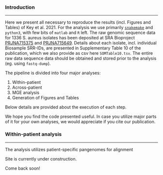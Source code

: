 <h3>Introduction</h3>  

---  

Here we present all necessary to reproduce the results (incl. Figures and Tables) of Key et al. 2021. For the analysis we use primarily [`snakemake`](https://snakemake.readthedocs.io/en/stable/) and `python3`, with few bits of `matlab` and `R` left. The raw genomic sequence data for 1336 S. aureus isolates has been deposited at SRA Bioproject [PRJNA715375](https://www.ncbi.nlm.nih.gov/bioproject/PRJNA715375/) and [PRJNA715649](https://www.ncbi.nlm.nih.gov/bioproject/PRJNA715649/). Details about each isolate, incl. individual Biosample SRR-IDs, are presented in Supplementary Table 10 of the publication, which we also provide as csv here `SOMTable10.tsv`. The entire raw data sequence data should be obtained and stored prior to the analysis (eg.  using `fastq-dump`).

The pipeline is divided into four major analyses:
1. Within-patient
2. Across-patient
3. MGE analysis
4. Generation of Figures and Tables

Below details are provided about the execution of each step.

We hope you find the code presented useful. In case you utilize major parts of it for your own analyses, we would appreciate if you cite our publication.

<h3>Within-patient analysis</h3>  

---

The analysis utilizes patient-specific pangenomes for alignment 

Site is currently under construction.

Come back soon!

